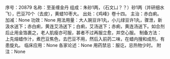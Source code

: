 序号：20879
名称：至圣缠金丹
组成：朱砂1两，（石文凵？？）砂1两（并研细水飞），巴豆70个（去皮），黄蜡10枣大。
出处：《鸡峰》卷十四。
主治：赤白痢。
加减：None
功效：None
用法用量：大人豌豆许1丸，小儿绿豆许1丸，骤泄，新汲水送下；赤白痢，黄连艾汤送下；白痢，艾汤送下；赤痢，黄连汤送下。如合剂后止用金箔裹之，老人肌瘦亦可服，甚者不过再服立愈，并空心服。
制备方法：上先熔蜡作汁，煮巴豆焦色，去巴豆不用，然后入前药二味，在蜡内搜和成剂，有患旋丸。
临床应用：None
各家论述：None
用药禁忌：服讫，忌热物少时。
附注：None
